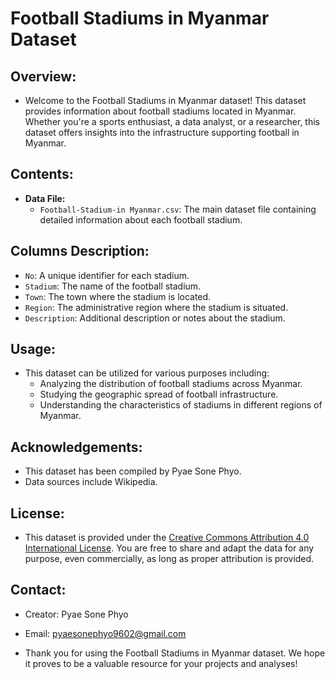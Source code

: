 # Football Stadiums in Myanmar Dataset

## Overview:
- Welcome to the Football Stadiums in Myanmar dataset! This dataset provides information about football stadiums located in Myanmar. Whether you're a sports enthusiast, a data analyst, or a researcher, this dataset offers insights into the infrastructure supporting football in Myanmar.

## Contents:
- **Data File:** 
  - `Football-Stadium-in Myanmar.csv`: The main dataset file containing detailed information about each football stadium.

## Columns Description: 
- `No`: A unique identifier for each stadium.
- `Stadium`: The name of the football stadium.
- `Town`: The town where the stadium is located.
- `Region`: The administrative region where the stadium is situated.
- `Description`: Additional description or notes about the stadium.

## Usage:
- This dataset can be utilized for various purposes including:
  - Analyzing the distribution of football stadiums across Myanmar.
  - Studying the geographic spread of football infrastructure.
  - Understanding the characteristics of stadiums in different regions of Myanmar.

## Acknowledgements:
- This dataset has been compiled by Pyae Sone Phyo.
- Data sources include Wikipedia.
  
## License:
- This dataset is provided under the [Creative Commons Attribution 4.0 International License](https://creativecommons.org/licenses/by/4.0/). You are free to share and adapt the data for any purpose, even commercially, as long as proper attribution is provided.

## Contact:
- Creator: Pyae Sone Phyo
- Email: pyaesonephyo9602@gmail.com

- Thank you for using the Football Stadiums in Myanmar dataset. We hope it proves to be a valuable resource for your projects and analyses!
